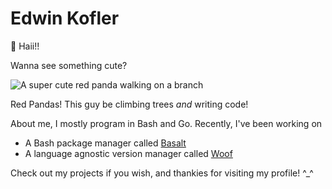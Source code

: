 # Edwin Kofler

👋 Haii!!

Wanna see something cute?

![A super cute red panda walking on a branch](./redpanda3.jpg)

Red Pandas! This guy be climbing trees _and_ writing code!

About me, I mostly program in Bash and Go. Recently, I've been working on

- A Bash package manager called [Basalt](https://github.com/hyperupcall/basalt)
- A language agnostic version manager called [Woof](https://github.com/hyperupcall/woof)

Check out my projects if you wish, and thankies for visiting my profile! ^_^
